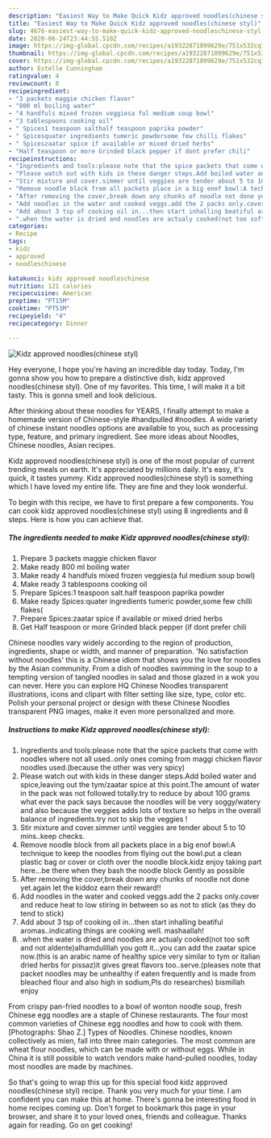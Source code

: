 ```yaml
---
description: "Easiest Way to Make Quick Kidz approved noodles(chinese styl)"
title: "Easiest Way to Make Quick Kidz approved noodles(chinese styl)"
slug: 4676-easiest-way-to-make-quick-kidz-approved-noodleschinese-styl
date: 2020-06-24T23:44:55.510Z
image: https://img-global.cpcdn.com/recipes/a19322871099629e/751x532cq70/kidz-approved-noodleschinese-styl-recipe-main-photo.jpg
thumbnail: https://img-global.cpcdn.com/recipes/a19322871099629e/751x532cq70/kidz-approved-noodleschinese-styl-recipe-main-photo.jpg
cover: https://img-global.cpcdn.com/recipes/a19322871099629e/751x532cq70/kidz-approved-noodleschinese-styl-recipe-main-photo.jpg
author: Estelle Cunningham
ratingvalue: 4
reviewcount: 8
recipeingredient:
- "3 packets maggie chicken flavor"
- "800 ml boiling water"
- "4 handfuls mixed frozen veggiesa ful medium soup bowl"
- "3 tablespoons cooking oil"
- " Spices1 teaspoon salthalf teaspoon paprika powder"
- " Spicesquater ingredients tumeric powdersome few chilli flakes"
- " Spiceszaatar spice if available or mixed dried herbs"
- "Half teaspoon or more Grinded black pepper if dont prefer chili"
recipeinstructions:
- "Ingredients and tools:please note that the spice packets that come with noodles where not all used..only ones coming from maggi chicken flavor noodles used.(because the other was very spicy)"
- "Please watch out with kids in these danger steps.Add boiled water and spice,leaving out the tym/zaatar spice at this point.The amount of water in the pack was not followed totally.try to reduce by about 100 grams what ever the pack says because the noodles will be very soggy/watery and also because the veggies adds lots of texture so helps in the overall balance of ingredients.try not to skip the veggies !"
- "Stir mixture and cover.simmer until veggies are tender about 5 to 10 mins..keep checks."
- "Remove noodle block from all packets place in a big enof bowl:A technique to keep the noodles from flying out the bowl.put a clean plastic bag or cover or cloth over the noodle block.kidz enjoy taking part here...be there when they bash the noodle block Gently as possible"
- "After removing the cover,break down any chunks of noodle not done yet.again let the kiddoz earn their reward!!"
- "Add noodles in the water and cooked veggs.add the 2 packs only.cover and reduce heat to low stiring in between so as not to stick (as they do tend to stick)"
- "Add about 3 tsp of cooking oil in...then start inhalling beatiful aromas..indicating things are cooking well. mashaallah!"
- ".when the water is dried and noodles are actualy cooked(not too soft and not aldente)alhamdulillah you gott it...you can add the zaatar spice now.(this is an arabic name of healthy spice very similar to tym or italian dried herbs for pissaz)it gives great flavors too..serve.(pleases note that packet noodles may be unhealthy if eaten frequently and is made from bleached flour and also high in sodium,Pls do researches) bismillah enjoy"
categories:
- Recipe
tags:
- kidz
- approved
- noodleschinese

katakunci: kidz approved noodleschinese 
nutrition: 121 calories
recipecuisine: American
preptime: "PT15M"
cooktime: "PT53M"
recipeyield: "4"
recipecategory: Dinner

---
```



![Kidz approved noodles(chinese styl)](https://img-global.cpcdn.com/recipes/a19322871099629e/751x532cq70/kidz-approved-noodleschinese-styl-recipe-main-photo.jpg)

Hey everyone, I hope you're having an incredible day today. Today, I'm gonna show you how to prepare a distinctive dish, kidz approved noodles(chinese styl). One of my favorites. This time, I will make it a bit tasty. This is gonna smell and look delicious.

After thinking about these noodles for YEARS, I finally attempt to make a homemade version of Chinese-style #handpulled #noodles. A wide variety of chinese instant noodles options are available to you, such as processing type, feature, and primary ingredient. See more ideas about Noodles, Chinese noodles, Asian recipes.

Kidz approved noodles(chinese styl) is one of the most popular of current trending meals on earth. It's appreciated by millions daily. It's easy, it's quick, it tastes yummy. Kidz approved noodles(chinese styl) is something which I have loved my entire life. They are fine and they look wonderful.


To begin with this recipe, we have to first prepare a few components. You can cook kidz approved noodles(chinese styl) using 8 ingredients and 8 steps. Here is how you can achieve that.

<!--inarticleads1-->

##### The ingredients needed to make Kidz approved noodles(chinese styl):

1. Prepare 3 packets maggie chicken flavor
1. Make ready 800 ml boiling water
1. Make ready 4 handfuls mixed frozen veggies(a ful medium soup bowl)
1. Make ready 3 tablespoons cooking oil
1. Prepare  Spices:1 teaspoon salt.half teaspoon paprika powder
1. Make ready  Spices:quater ingredients tumeric powder,some few chilli flakes(
1. Prepare  Spices:zaatar spice if available or mixed dried herbs
1. Get Half teaspoon or more Grinded black pepper (if dont prefer chili


Chinese noodles vary widely according to the region of production, ingredients, shape or width, and manner of preparation. &#39;No satisfaction without noodles&#39; this is a Chinese idiom that shows you the love for noodles by the Asian community. From a dish of noodles swimming in the soup to a tempting version of tangled noodles in salad and those glazed in a wok you can never. Here you can explore HQ Chinese Noodles transparent illustrations, icons and clipart with filter setting like size, type, color etc. Polish your personal project or design with these Chinese Noodles transparent PNG images, make it even more personalized and more. 

<!--inarticleads2-->

##### Instructions to make Kidz approved noodles(chinese styl):

1. Ingredients and tools:please note that the spice packets that come with noodles where not all used..only ones coming from maggi chicken flavor noodles used.(because the other was very spicy)
1. Please watch out with kids in these danger steps.Add boiled water and spice,leaving out the tym/zaatar spice at this point.The amount of water in the pack was not followed totally.try to reduce by about 100 grams what ever the pack says because the noodles will be very soggy/watery and also because the veggies adds lots of texture so helps in the overall balance of ingredients.try not to skip the veggies !
1. Stir mixture and cover.simmer until veggies are tender about 5 to 10 mins..keep checks.
1. Remove noodle block from all packets place in a big enof bowl:A technique to keep the noodles from flying out the bowl.put a clean plastic bag or cover or cloth over the noodle block.kidz enjoy taking part here...be there when they bash the noodle block Gently as possible
1. After removing the cover,break down any chunks of noodle not done yet.again let the kiddoz earn their reward!!
1. Add noodles in the water and cooked veggs.add the 2 packs only.cover and reduce heat to low stiring in between so as not to stick (as they do tend to stick)
1. Add about 3 tsp of cooking oil in...then start inhalling beatiful aromas..indicating things are cooking well. mashaallah!
1. .when the water is dried and noodles are actualy cooked(not too soft and not aldente)alhamdulillah you gott it...you can add the zaatar spice now.(this is an arabic name of healthy spice very similar to tym or italian dried herbs for pissaz)it gives great flavors too..serve.(pleases note that packet noodles may be unhealthy if eaten frequently and is made from bleached flour and also high in sodium,Pls do researches) bismillah enjoy


From crispy pan-fried noodles to a bowl of wonton noodle soup, fresh Chinese egg noodles are a staple of Chinese restaurants. The four most common varieties of Chinese egg noodles and how to cook with them.[Photographs: Shao Z.] Types of Noodles. Chinese noodles, known collectively as mien, fall into three main categories. The most common are wheat flour noodles, which can be made with or without eggs. While in China it is still possible to watch vendors make hand-pulled noodles, today most noodles are made by machines. 

So that's going to wrap this up for this special food kidz approved noodles(chinese styl) recipe. Thank you very much for your time. I am confident you can make this at home. There's gonna be interesting food in home recipes coming up. Don't forget to bookmark this page in your browser, and share it to your loved ones, friends and colleague. Thanks again for reading. Go on get cooking!
